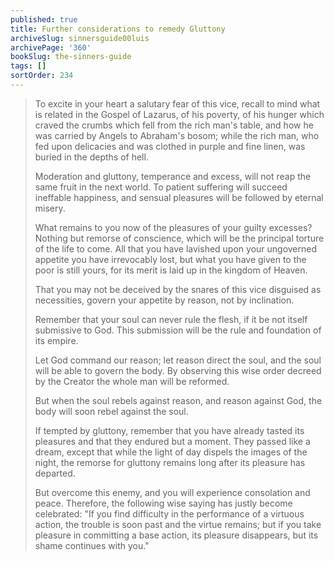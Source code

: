 ```yaml
---
published: true
title: Further considerations to remedy Gluttony
archiveSlug: sinnersguide00luis
archivePage: '360'
bookSlug: the-sinners-guide
tags: []
sortOrder: 234
---
```


> To excite in your heart a salutary fear of this vice, recall to mind what is related in the Gospel of Lazarus, of his poverty, of his hunger which craved the crumbs which fell from the rich man's table, and how he was carried by Angels to Abraham's bosom; while the rich man, who fed upon delicacies and was clothed in purple and fine linen, was buried in the depths of hell.
>
> Moderation and gluttony, temperance and excess, will not reap the same fruit in the next world. To patient suffering will succeed ineffable happiness, and sensual pleasures will be followed by eternal misery.
>
> What remains to you now of the pleasures of your guilty excesses? Nothing but remorse of conscience, which will be the principal torture of the life to come. All that you have lavished upon your ungoverned appetite you have irrevocably lost, but what you have given to the poor is still yours, for its merit is laid up in the kingdom of Heaven.
>
> That you may not be deceived by the snares of this vice disguised as necessities, govern your appetite by reason, not by inclination.
>
> Remember that your soul can never rule the flesh, if it be not itself submissive to God. This submission will be the rule and foundation of its empire.
>
> Let God command our reason; let reason direct the soul, and the soul will be able to govern the body. By observing this wise order decreed by the Creator the whole man will be reformed.
>
> But when the soul rebels against reason, and reason against God, the body will soon rebel against the soul.
>
> If tempted by gluttony, remember that you have already tasted its pleasures and that they endured but a moment. They passed like a dream, except that while the light of day dispels the images of the night, the remorse for gluttony remains long after its pleasure has departed.
>
> But overcome this enemy, and you will experience consolation and peace. Therefore, the following wise saying has justly become celebrated: "If you find difficulty in the performance of a virtuous action, the trouble is soon past and the virtue remains; but if you take pleasure in committing a base action, its pleasure disappears, but its shame continues with you."
